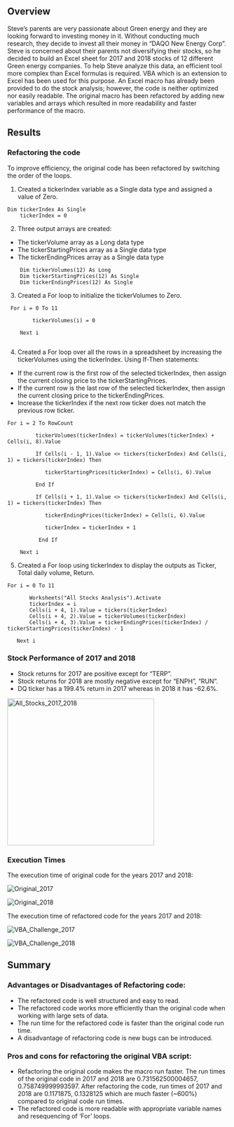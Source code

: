 ## Overview
Steve’s parents are very passionate about Green energy and they are looking forward to investing money in it. Without conducting much research, they decide to invest all their money in “DAQO New Energy Corp”. Steve is concerned about their parents not diversifying their stocks, so he decided to build an Excel sheet for 2017 and 2018 stocks of 12 different Green energy companies. To help Steve analyze this data, an efficient tool more complex than Excel formulas is required. VBA which is an extension to Excel has been used for this purpose. An Excel macro has already been provided to do the stock analysis; however, the code is neither optimized nor easily readable. The original macro has been refactored by adding new variables and arrays which resulted in more readability and faster performance of the macro. 

## Results
### Refactoring the code
To improve efficiency, the original code has been refactored by switching the order of the loops. 

1.	Created a tickerIndex variable as a Single data type and assigned a value of Zero.

~~~
Dim tickerIndex As Single
    tickerIndex = 0
~~~

2.	Three output arrays are created:
   *	The tickerVolume array as a Long data type
   *	The tickerStartingPrices array as a Single data type
   *	The tickerEndingPrices array as a Single data type

~~~
    Dim tickerVolumes(12) As Long
    Dim tickerStartingPrices(12) As Single
    Dim tickerEndingPrices(12) As Single
~~~
    
3.	Created a For loop to initialize the tickerVolumes to Zero.

~~~
 For i = 0 To 11
        
        tickerVolumes(i) = 0
    
    Next i
    
~~~

4.	Created a For loop over all the rows in a spreadsheet by increasing the tickerVolumes using the tickerIndex. Using If-Then statements:
   *	If the current row is the first row of the selected tickerIndex, then assign the current closing price to the tickerStartingPrices.
   *	If the current row is the last row of the selected tickerIndex, then assign the current closing price to the tickerEndingPrices.
   *	Increase the tickerIndex if the next row ticker does not match the previous row ticker.

~~~
For i = 2 To RowCount
        
         tickerVolumes(tickerIndex) = tickerVolumes(tickerIndex) + Cells(i, 8).Value
         
         If Cells(i - 1, 1).Value <> tickers(tickerIndex) And Cells(i, 1) = tickers(tickerIndex) Then
            
            tickerStartingPrices(tickerIndex) = Cells(i, 6).Value
              
         End If
            
         If Cells(i + 1, 1).Value <> tickers(tickerIndex) And Cells(i, 1) = tickers(tickerIndex) Then
          
            tickerEndingPrices(tickerIndex) = Cells(i, 6).Value
                      
            tickerIndex = tickerIndex + 1
            
          End If
    
    Next i
~~~

5.	Created a For loop using tickerIndex to display the outputs as Ticker, Total daily volume, Return.
 
 ~~~
 For i = 0 To 11
        
        Worksheets("All Stocks Analysis").Activate
        tickerIndex = i
        Cells(i + 4, 1).Value = tickers(tickerIndex)
        Cells(i + 4, 2).Value = tickerVolumes(tickerIndex)
        Cells(i + 4, 3).Value = tickerEndingPrices(tickerIndex) / tickerStartingPrices(tickerIndex) - 1
        
    Next i
 ~~~
 
### Stock Performance of 2017 and 2018
*	Stock returns for 2017 are positive except for “TERP”.
*	Stock returns for 2018 are mostly negative except for “ENPH”, “RUN”.
*	DQ ticker has a 199.4% return in 2017 whereas in 2018 it has -62.6%.

<img width="335" alt="All_Stocks_2017_2018" src="https://user-images.githubusercontent.com/76491891/110210216-982c5580-7e5e-11eb-9968-be81e09a4df5.png">

### Execution Times
The execution time of original code for the years 2017 and 2018:

![Original_2017](https://user-images.githubusercontent.com/76491891/110210221-a5e1db00-7e5e-11eb-85c5-cfc32246730a.png)

![Original_2018](https://user-images.githubusercontent.com/76491891/110210229-abd7bc00-7e5e-11eb-9efa-727cc6cba695.png)

The execution time of refactored code for the years 2017 and 2018:

![VBA_Challenge_2017](https://user-images.githubusercontent.com/76491891/110210239-b8f4ab00-7e5e-11eb-9de4-2d528ecdd120.png)

![VBA_Challenge_2018](https://user-images.githubusercontent.com/76491891/110210246-beea8c00-7e5e-11eb-9715-1d2a892a8f1e.png)

## Summary
### Advantages or Disadvantages of Refactoring code:
*	The refactored code is well structured and easy to read. 
*	The refactored code works more efficiently than the original code when working with large sets of data.
*	The run time for the refactored code is faster than the original code run time.
*	A disadvantage of refactoring code is new bugs can be introduced.

### Pros and cons for refactoring the original VBA script:
*	Refactoring the original code makes the macro run faster. The run times of the original code in 2017 and 2018 are 0.731562500004657, 0.758749999993597. After refactoring the code, run times of 2017 and 2018 are 0.1171875, 0.1328125 which are much faster (~600%) compared to original code run times.
*	The refactored code is more readable with appropriate variable names and resequencing of ‘For’ loops.
